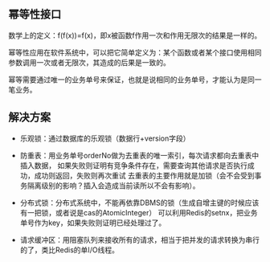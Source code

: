 
## 幂等性接口

数学上的定义：f(f(x))=f(x)，即x被函数f作用一次和作用无限次的结果是一样的。

幂等性应用在软件系统中，可以把它简单定义为：某个函数或者某个接口使用相同参数调用一次或者无限次，其造成的后果是一致的。

幂等需要通过唯一的业务单号来保证，也就是说相同的业务单号，才能认为是同一笔业务。


## 解决方案

   * 乐观锁：通过数据库的乐观锁（数据行+version字段）

   * 防重表：用业务单号orderNo做为去重表的唯一索引，每次请求都向去重表中插入数据，
           如果失败则证明有竞争条件存在，需要查询其他请求是否执行成功，成功则返回，失败则再次重试
           去重表的主要作用就是加锁（会不会受到事务隔离级别的影响？插入会造成当前读所以不会有影响）。
           
   * 分布式锁：分布式系统中，不能再依靠DBMS的锁（生成自增主键的时候应该有一把锁，或者说是cas的AtomicInteger）
           可以利用Redis的setnx，把业务单号作为key，如果失败则证明已经处理过了。
   
   * 请求缓冲区：用阻塞队列来接收所有的请求，相当于把并发的请求转换为串行的了，类比Redis的单I/O线程。
   
   
   